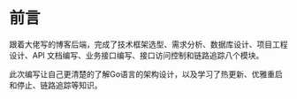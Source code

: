 # 前言

跟着大佬写的博客后端，完成了技术框架选型、需求分析、数据库设计、项目工程设计、API 文档编写、业务接口编写、接口访问控制和链路追踪八个模块。

此次编写让自己更清楚的了解Go语言的架构设计，以及学习了热更新、优雅重启和停止、链路追踪等知识。

